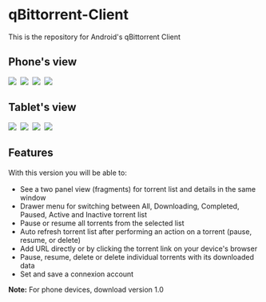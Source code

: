 qBittorrent-Client
==================

This is the repository for Android's qBittorrent Client <br>

<h2>Phone's view</h2>
<img src="https://farm6.staticflickr.com/5527/14366168477_8b8a5f5787.jpg">&nbsp;
<img src="https://farm6.staticflickr.com/5538/14529545316_9f674aba2c.jpg">&nbsp;
<img src="https://farm4.staticflickr.com/3731/12764293465_021d24ab48.jpg">&nbsp;
<img src="https://farm6.staticflickr.com/5547/12764293595_4fd5078513.jpg">&nbsp;

<h2>Tablet's view</h2>
<img src="https://farm4.staticflickr.com/3915/14458532641_f3175cc830_c.jpg"/>&nbsp;
<img src="https://farm4.staticflickr.com/3880/14275272160_3f7d8d5dba_c.jpg"/>&nbsp;
<img src="https://farm3.staticflickr.com/2926/14482048333_9df77b4516_c.jpg"/>&nbsp;
<img src="https://farm3.staticflickr.com/2930/14438782316_505386d3e6_c.jpg"/>&nbsp;

<h2>Features</h2>
<span style="line-height: 1.5em;">With this version you will be able to:</span>
<ul>
        <li> See a two panel view (fragments) for torrent list and details in the same window</li>
        <li>Drawer menu for switching between All, Downloading, Completed, Paused, Active and Inactive torrent list</li>
        <li>Pause or resume all torrents from the selected list</li>
        <li>Auto refresh torrent list after performing an action on a torrent (pause, resume, or delete) </li>
	<li>Add URL directly or by clicking the torrent link on your device's browser</li>
	<li>Pause, resume, delete or delete individual torrents with its downloaded data</li>
	<li>Set and save a connexion account</li>
</ul>

<strong>Note:</strong> For phone devices, download version 1.0
